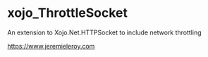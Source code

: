 # xojo_ThrottleSocket

An extension to Xojo.Net.HTTPSocket to include network throttling

https://www.jeremieleroy.com
